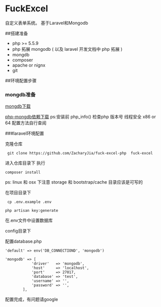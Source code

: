 # FuckExcel

自定义表单系统。
基于Laravel和Mongodb

##搭建准备

* php >= 5.5.9
* php 拓展 mongodb  ( 以及 laravel 开发文档中 php 拓展 )
* mongdb
* composer
* apache or nignx
* git


##环境配置步骤


### mongdb准备

[mongdb下载](https://www.mongodb.com/download-center?jmp=nav#community) 

[php-mongdb依赖下载](http://pecl.php.net/package/mongodb)
ps:安装前 php_info() 检查php 版本号 线程安全  x86 or 64 配置方法自行查阅


###laravel环境配置

克隆仓库

``` git clone https://github.com/ZacharyJia/fuck-excel-php  fuck-excel```

进入仓库目录下 执行 

``` composer install ```

ps: linux 和 osx 下注意 storage 和 bootstrap/cache 目录应该是可写的

在项目目录下

``` cp .env.example .env```

```php artisan key:generate ```

在.env文件中设置数据库


config目录下

配置database.php

``` 'default' => env('DB_CONNECTIOND', 'mongodb') ```

```
'mongodb' => [ 
            'driver'   => 'mongodb',
            'host'     => 'localhost',
            'port'     => 27017,
            'database' => 'test',
            'username' => '', 
            'password' => '', 
        ],
```
配置完成，有问题请google